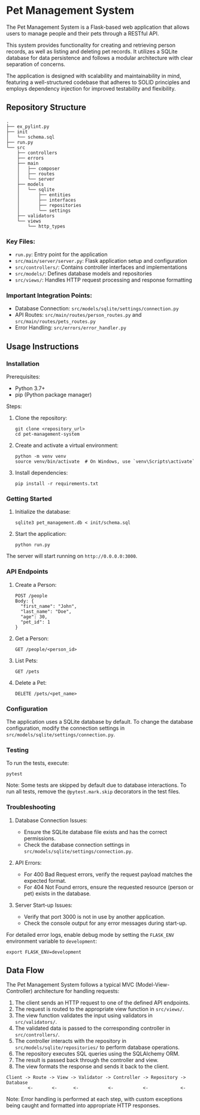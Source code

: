 # Pet Management System

The Pet Management System is a Flask-based web application that allows users to manage people and their pets through a RESTful API.

This system provides functionality for creating and retrieving person records, as well as listing and deleting pet records. It utilizes a SQLite database for data persistence and follows a modular architecture with clear separation of concerns.

The application is designed with scalability and maintainability in mind, featuring a well-structured codebase that adheres to SOLID principles and employs dependency injection for improved testability and flexibility.

## Repository Structure

```
.
├── ex_pylint.py
├── init
│   └── schema.sql
├── run.py
└── src
    ├── controllers
    ├── errors
    ├── main
    │   ├── composer
    │   ├── routes
    │   └── server
    ├── models
    │   └── sqlite
    │       ├── entities
    │       ├── interfaces
    │       ├── repositories
    │       └── settings
    ├── validators
    └── views
        └── http_types
```

### Key Files:
- `run.py`: Entry point for the application
- `src/main/server/server.py`: Flask application setup and configuration
- `src/controllers/`: Contains controller interfaces and implementations
- `src/models/`: Defines database models and repositories
- `src/views/`: Handles HTTP request processing and response formatting

### Important Integration Points:
- Database Connection: `src/models/sqlite/settings/connection.py`
- API Routes: `src/main/routes/person_routes.py` and `src/main/routes/pets_routes.py`
- Error Handling: `src/errors/error_handler.py`

## Usage Instructions

### Installation

Prerequisites:
- Python 3.7+
- pip (Python package manager)

Steps:
1. Clone the repository:
   ```
   git clone <repository_url>
   cd pet-management-system
   ```

2. Create and activate a virtual environment:
   ```
   python -m venv venv
   source venv/bin/activate  # On Windows, use `venv\Scripts\activate`
   ```

3. Install dependencies:
   ```
   pip install -r requirements.txt
   ```

### Getting Started

1. Initialize the database:
   ```
   sqlite3 pet_management.db < init/schema.sql
   ```

2. Start the application:
   ```
   python run.py
   ```

The server will start running on `http://0.0.0.0:3000`.

### API Endpoints

1. Create a Person:
   ```
   POST /people
   Body: {
     "first_name": "John",
     "last_name": "Doe",
     "age": 30,
     "pet_id": 1
   }
   ```

2. Get a Person:
   ```
   GET /people/<person_id>
   ```

3. List Pets:
   ```
   GET /pets
   ```

4. Delete a Pet:
   ```
   DELETE /pets/<pet_name>
   ```

### Configuration

The application uses a SQLite database by default. To change the database configuration, modify the connection settings in `src/models/sqlite/settings/connection.py`.

### Testing

To run the tests, execute:
```
pytest
```

Note: Some tests are skipped by default due to database interactions. To run all tests, remove the `@pytest.mark.skip` decorators in the test files.

### Troubleshooting

1. Database Connection Issues:
   - Ensure the SQLite database file exists and has the correct permissions.
   - Check the database connection settings in `src/models/sqlite/settings/connection.py`.

2. API Errors:
   - For 400 Bad Request errors, verify the request payload matches the expected format.
   - For 404 Not Found errors, ensure the requested resource (person or pet) exists in the database.

3. Server Start-up Issues:
   - Verify that port 3000 is not in use by another application.
   - Check the console output for any error messages during start-up.

For detailed error logs, enable debug mode by setting the `FLASK_ENV` environment variable to `development`:
```
export FLASK_ENV=development
```

## Data Flow

The Pet Management System follows a typical MVC (Model-View-Controller) architecture for handling requests:

1. The client sends an HTTP request to one of the defined API endpoints.
2. The request is routed to the appropriate view function in `src/views/`.
3. The view function validates the input using validators in `src/validators/`.
4. The validated data is passed to the corresponding controller in `src/controllers/`.
5. The controller interacts with the repository in `src/models/sqlite/repositories/` to perform database operations.
6. The repository executes SQL queries using the SQLAlchemy ORM.
7. The result is passed back through the controller and view.
8. The view formats the response and sends it back to the client.

```
Client -> Route -> View -> Validator -> Controller -> Repository -> Database
        <-       <-      <-           <-           <-            <-
```

Note: Error handling is performed at each step, with custom exceptions being caught and formatted into appropriate HTTP responses.